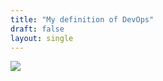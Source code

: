 ```yaml
---
title: "My definition of DevOps"
draft: false
layout: single
---
```

![](/img/TheoryOfDevops@2x.png)